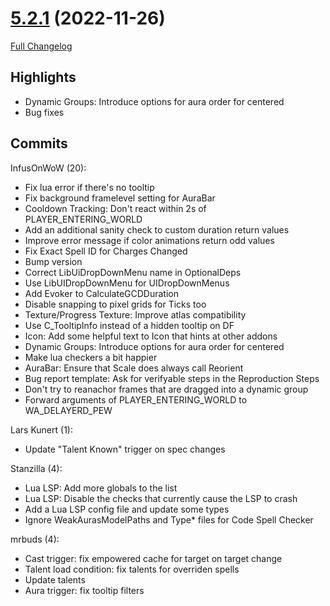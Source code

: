 # [5.2.1](https://github.com/WeakAuras/WeakAuras2/tree/5.2.1) (2022-11-26)

[Full Changelog](https://github.com/WeakAuras/WeakAuras2/compare/5.2.0...5.2.1)

## Highlights

 - Dynamic Groups: Introduce options for aura order for centered
- Bug fixes 

## Commits

InfusOnWoW (20):

- Fix lua error if there's no tooltip
- Fix background framelevel setting for AuraBar
- Cooldown Tracking: Don't react within 2s of PLAYER_ENTERING_WORLD
- Add an additional sanity check to custom duration return values
- Improve error message if color animations return odd values
- Fix Exact Spell ID for Charges Changed
- Bump version
- Correct LibUiDropDownMenu name in OptionalDeps
- Use LibUIDropDownMenu for UIDropDownMenus
- Add Evoker to CalculateGCDDuration
- Disable snapping to pixel grids for Ticks too
- Texture/Progress Texture: Improve atlas compatibility
- Use C_TooltipInfo instead of a hidden tooltip on DF
- Icon: Add some helpful text to Icon that hints at other addons
- Dynamic Groups: Introduce options for aura order for centered
- Make lua checkers a bit happier
- AuraBar: Ensure that Scale does always call Reorient
- Bug report template: Ask for verifyable steps in the Reproduction Steps
- Don't try to reanachor frames that are dragged into a dynamic group
- Forward arguments of PLAYER_ENTERING_WORLD to WA_DELAYERD_PEW

Lars Kunert (1):

- Update "Talent Known" trigger on spec changes

Stanzilla (4):

- Lua LSP: Add more globals to the list
- Lua LSP: Disable the checks that currently cause the LSP to crash
- Add a Lua LSP config file and update some types
- Ignore WeakAurasModelPaths and Type* files for Code Spell Checker

mrbuds (4):

- Cast trigger: fix empowered cache for target on target change
- Talent load condition: fix talents for overriden spells
- Update talents
- Aura trigger: fix tooltip filters

